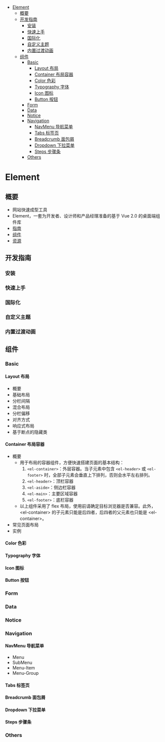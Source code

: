 <!-- TOC -->

- [Element](#element)
    - [概要](#概要)
    - [开发指南](#开发指南)
        - [安装](#安装)
        - [快速上手](#快速上手)
        - [国际化](#国际化)
        - [自定义主题](#自定义主题)
        - [内置过渡动画](#内置过渡动画)
    - [组件](#组件)
        - [Basic](#basic)
            - [Layout 布局](#layout-布局)
            - [Container 布局容器](#container-布局容器)
            - [Color 色彩](#color-色彩)
            - [Typography 字体](#typography-字体)
            - [Icon 图标](#icon-图标)
            - [Button 按钮](#button-按钮)
        - [Form](#form)
        - [Data](#data)
        - [Notice](#notice)
        - [Navigation](#navigation)
            - [NavMenu 导航菜单](#navmenu-导航菜单)
            - [Tabs 标签页](#tabs-标签页)
            - [Breadcrumb 面包屑](#breadcrumb-面包屑)
            - [Dropdown 下拉菜单](#dropdown-下拉菜单)
            - [Steps 步骤条](#steps-步骤条)
        - [Others](#others)

<!-- /TOC -->

# Element

## 概要

- 网站快速成型工具
- Element，一套为开发者、设计师和产品经理准备的基于 Vue 2.0 的桌面端组件库
- [指南](http://element.eleme.io/#/zh-CN/guide/design)
- [组件](http://element.eleme.io/#/zh-CN/component/layout)
- [资源](http://element.eleme.io/#/zh-CN/resource)

## 开发指南

### 安装

### 快速上手

### 国际化

### 自定义主题

### 内置过渡动画

## 组件

### Basic

#### Layout 布局

- 概要
- 基础布局
- 分栏间隔
- 混合布局
- 分栏偏移
- 对齐方式
- 响应式布局
- 基于断点的隐藏类

#### Container 布局容器

- 概要
    - 用于布局的容器组件，方便快速搭建页面的基本结构：
        1. `<el-container>`：外层容器。当子元素中包含 `<el-header>` 或 `<el-footer>` 时，全部子元素会垂直上下排列，否则会水平左右排列。
        2. `<el-header>`：顶栏容器
        3. `<el-aside>`：侧边栏容器
        4. `<el-main>`：主要区域容器
        5. `<el-footer>`：底栏容器
    - 以上组件采用了 flex 布局，使用前请确定目标浏览器是否兼容。此外，\<el-container\> 的子元素只能是后四者，后四者的父元素也只能是 \<el-container\>。
- 常见页面布局
- 实例

#### Color 色彩
#### Typography 字体
#### Icon 图标
#### Button 按钮

### Form

### Data

### Notice

### Navigation

#### NavMenu 导航菜单

- Menu
- SubMenu
- Menu-Item
- Menu-Group

#### Tabs 标签页
#### Breadcrumb 面包屑
#### Dropdown 下拉菜单
#### Steps 步骤条

### Others
